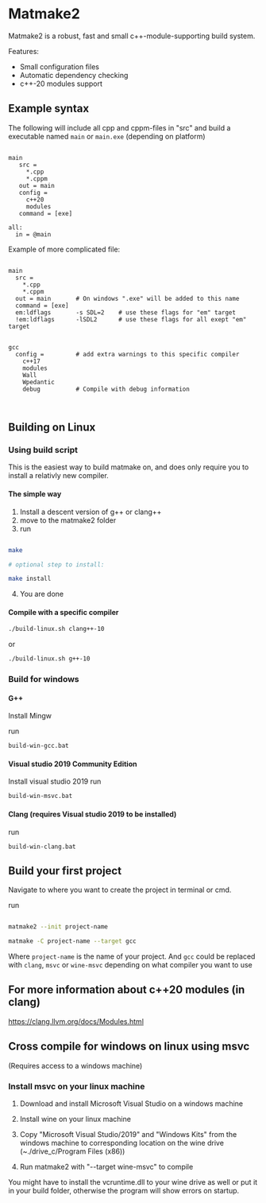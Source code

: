 Matmake2
============================

Matmake2 is a robust, fast and small c++-module-supporting build system.

Features:
* Small configuration files
* Automatic dependency checking
* c++-20 modules support

Example syntax
----------------

The following will include all cpp and cppm-files in "src" and
build a executable named `main` or `main.exe`  (depending on platform)

```make

main
   src =
     *.cpp
     *.cppm
   out = main
   config =
     c++20
     modules
   command = [exe]
    
all:
  in = @main

```


Example of more complicated file:

```make

main
  src =
    *.cpp
    *.cppm
  out = main       # On windows ".exe" will be added to this name
  command = [exe]
  em:ldflags       -s SDL=2    # use these flags for "em" target
  !em:ldflags      -lSDL2      # use these flags for all exept "em" target
  

gcc
  config =         # add extra warnings to this specific compiler
    c++17
    modules
    Wall
    Wpedantic
    debug          # Compile with debug information
    
  

```

Building on Linux
------------------
### Using build script

This is the easiest way to build matmake on, and does only require you to
install a relativly new compiler.

#### The simple way

 1. Install a descent version of g++ or clang++
 2. move to the matmake2 folder
 3. run


```bash

make

# optional step to install:

make install

```
 4. You are done

#### Compile with a specific compiler

```bash
./build-linux.sh clang++-10
```

or

```bash
./build-linux.sh g++-10
```

### Build for windows

#### G++
Install Mingw

run

```bat
build-win-gcc.bat
```

#### Visual studio 2019 Community Edition
Install visual studio 2019
run 

```bat
build-win-msvc.bat
```

#### Clang (requires Visual studio 2019 to be installed)

run
```
build-win-clang.bat
```


Build your first project
------------------------

Navigate to where you want to create the project in terminal or cmd.

run

```bash

matmake2 --init project-name

matmake -C project-name --target gcc

```

Where `project-name` is the name of your project. And `gcc` could be replaced
with `clang`, `msvc` or `wine-msvc` depending on what compiler you want to use

For more information about c++20 modules (in clang)
---------------------------------------------------

https://clang.llvm.org/docs/Modules.html



Cross compile for windows on linux using msvc
---------------------------------------------

(Requires access to a windows machine)

### Install msvc on your linux machine
 1. Download and install Microsoft Visual Studio on a windows machine
 2. Install wine on your linux machine
 2. Copy "Microsoft Visual Studio/2019" and "Windows Kits" from the windows
       machine to corresponding location on the wine drive
       (~./drive_c/Program Files (x86))
       
 3. Run matmake2 with "--target wine-msvc" to compile

You might have to install the vcruntime.dll to your wine drive as well or put it
 in your build folder, otherwise the program will show errors on startup.
 
